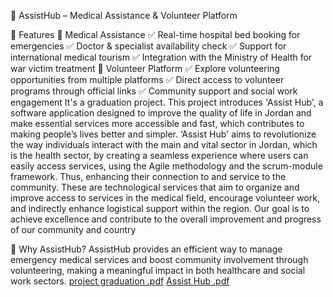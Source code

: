 🏥 AssistHub – Medical Assistance & Volunteer Platform

🚀 Features
🔹 Medical Assistance
✅ Real-time hospital bed booking for emergencies
✅ Doctor & specialist availability check
✅ Support for international medical tourism
✅ Integration with the Ministry of Health for war victim treatment
🔹 Volunteer Platform
✅ Explore volunteering opportunities from multiple platforms
✅ Direct access to volunteer programs through official links
✅ Community support and social work engagement
It's a graduation project. This project introduces 'Assist Hub', a software application designed to improve the quality of life in Jordan and make essential services more accessible and fast, which contributes to making people’s lives better and simpler. ‘Assist Hub' aims to revolutionize the way individuals interact with the main and vital sector in Jordan, which is the health sector, by creating a seamless experience where users can easily access services, using the Agile methodology and the scrum-module framework. Thus, enhancing their connection to and service to the community. These are technological services that aim to organize and improve access to services in the medical field, encourage volunteer work, and indirectly enhance logistical support within the region. Our goal is to achieve excellence and contribute to the overall improvement and progress of our community and country

🌟 Why AssistHub?
AssistHub provides an efficient way to manage emergency medical services and boost community involvement through volunteering, making a meaningful impact in both healthcare and social work sectors.
[project graduation .pdf](https://github.com/user-attachments/files/18480506/project.graduation.pdf)
[Assist Hub .pdf](https://github.com/user-attachments/files/18480515/Assist.Hub.pdf)
